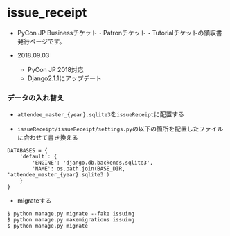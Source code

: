 # issue_receipt

* PyCon JP Businessチケット・Patronチケット・Tutorialチケットの領収書発行ページです。

* 2018.09.03
  - PyCon JP 2018対応
  - Django2.1.1にアップデート

### データの入れ替え

- `attendee_master_{year}.sqlite3`を`issueReceipt`に配置する

- `issueReceipt/issueReceipt/settings.py`の以下の箇所を配置したファイルに合わせて書き換える

```
DATABASES = {
    'default': {
        'ENGINE': 'django.db.backends.sqlite3',
        'NAME': os.path.join(BASE_DIR, 'attendee_master_{year}.sqlite3')
    }
}
```
  
- migrateする

```
$ python manage.py migrate --fake issuing
$ python manage.py makemigrations issuing
$ python manage.py migrate
```
